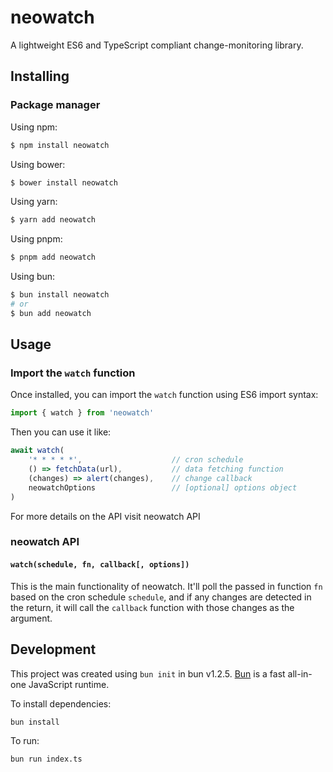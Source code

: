 # neowatch
A lightweight ES6 and TypeScript compliant change-monitoring library.

## Installing

### Package manager

Using npm:

```bash
$ npm install neowatch
```

Using bower:

```bash
$ bower install neowatch
```

Using yarn:

```bash
$ yarn add neowatch
```

Using pnpm:

```bash
$ pnpm add neowatch
```

Using bun:

```bash
$ bun install neowatch
# or
$ bun add neowatch
```

## Usage

### Import the `watch` function

Once installed, you can import the `watch` function using ES6 import syntax:

```javascript
import { watch } from 'neowatch'
```

Then you can use it like:

```javascript
await watch(
    '* * * * *',                    // cron schedule
    () => fetchData(url),           // data fetching function
    (changes) => alert(changes),    // change callback
    neowatchOptions                 // [optional] options object
)
```

For more details on the API visit neowatch API

### neowatch API

#### `watch(schedule, fn, callback[, options])`
This is the main functionality of neowatch. It'll poll the passed in function `fn` based on 
the cron schedule `schedule`, and if any changes are detected in the return, 
it will call the `callback` function with those changes as the argument.

## Development
This project was created using `bun init` in bun v1.2.5. [Bun](https://bun.sh) is a fast all-in-one JavaScript runtime.

To install dependencies:

```bash
bun install
```

To run:

```bash
bun run index.ts
```
